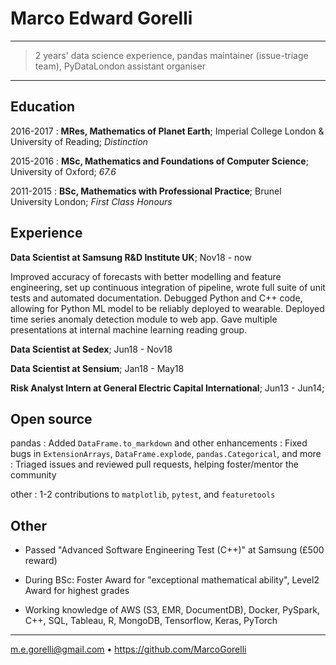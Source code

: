 Marco Edward Gorelli
============

----

>  2 years' data science experience,
>  pandas maintainer (issue-triage team),
>  PyDataLondon assistant organiser

----

Education
---------

2016-2017
:   **MRes, Mathematics of Planet Earth**; Imperial
    College London & University of Reading; _Distinction_

2015-2016
:   **MSc, Mathematics and Foundations of Computer Science**;
    University of Oxford; _67.6_

2011-2015
:   **BSc, Mathematics with Professional Practice**;
    Brunel University London; _First Class Honours_

Experience
----------

**Data Scientist at Samsung R&D Institute UK**; Nov18 - now

Improved accuracy of forecasts with better modelling and feature engineering, set up continuous integration of pipeline, wrote full suite of unit tests and automated documentation. Debugged Python and C++ code, allowing for Python ML model to be reliably deployed to wearable. Deployed time series anomaly detection module to web app. Gave multiple presentations at internal machine learning reading group.

**Data Scientist at Sedex**; Jun18 - Nov18

**Data Scientist at Sensium**; Jan18 - May18

**Risk Analyst Intern at General Electric Capital International**; Jun13 - Jun14;

Open source
-----------
pandas
:   Added `DataFrame.to_markdown` and other enhancements
:   Fixed bugs in `ExtensionArrays`, `DataFrame.explode`, `pandas.Categorical`, and more
:   Triaged issues and reviewed pull requests, helping foster/mentor the community

other
:   1-2 contributions to `matplotlib`, `pytest`, and `featuretools`

Other
-----

* Passed "Advanced Software Engineering Test (C++)" at Samsung (£500 reward)

* During BSc: Foster Award for "exceptional mathematical ability", Level2 Award for highest grades

* Working knowledge of AWS (S3, EMR, DocumentDB), Docker, PySpark, C++, SQL, Tableau, R, MongoDB, Tensorflow, Keras, PyTorch

----------------------------------------------
<m.e.gorelli@gmail.com> • https://github.com/MarcoGorelli

